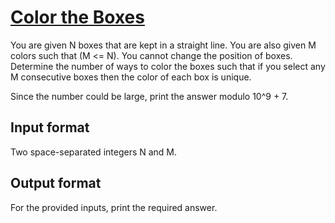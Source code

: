 # [Color the Boxes][link]

You are given N boxes that are kept in a straight line. You are also given M colors such that (M <= N). You cannot change the position of boxes. Determine the number of ways to color the boxes such that if you select any M consecutive boxes then the color of each box is unique.

Since the number could be large, print the answer modulo 10^9 + 7.

## Input format

Two space-separated integers N and M.

## Output format

For the provided inputs, print the required answer.

[link]: https://www.hackerearth.com/practice/basic-programming/implementation/basics-of-implementation/practice-problems/algorithm/color-the-boxes-47270a3b/
